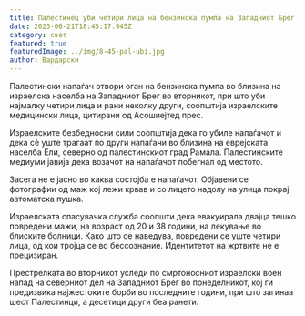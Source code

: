 ```yaml
---
title: Палестинец уби четири лица на бензинска пумпа на Западниот Брег
date: 2023-06-21T18:45:17.945Z
category: свет
featured: true
featuredImage: ../img/8-45-pal-ubi.jpg
author: Вардарски
---
```

Палестински напаѓач отвори оган на бензинска пумпа во близина на израелска населба на Западниот Брег во вторникот, при што уби најмалку четири лица и рани неколку други, соопштија израелските медицински лица, цитирани од Асошиејтед прес.

Израелските безбедносни сили соопштија дека го убиле напаѓачот и дека сè уште трагаат по други напаѓачи во близина на еврејската населба Ели, северно од палестинскиот град Рамала. Палестинските медиуми јавија дека возачот на напаѓачот побегнал од местото.

Засега не е јасно во каква состојба е напаѓачот. Објавени се фотографии од маж кој лежи крвав и со лицето надолу на улица покрај автоматска пушка.

Израелската спасувачка служба соопшти дека евакуирала двајца тешко повредени мажи, на возраст од 20 и 38 години, на лекување во блиските болници. Како што се наведува, повредени се уште четири лица, од кои тројца се во бессознание. Идентитетот на жртвите не е прецизиран.

Престрелката во вторникот уследи по смртоносниот израелски воен напад на северниот дел на Западниот Брег во понеделникот, кој ги предизвика најжестоките борби во последните години, при што загинаа шест Палестинци, а десетици други беа ранети.